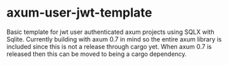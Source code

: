 # axum-user-jwt-template
Basic template for jwt user authenticated axum projects using SQLX with Sqlite.
Currently building with axum 0.7 in mind so the entire axum library is included since this is not a release through cargo yet.
When axum 0.7 is released then this can be moved to being a cargo dependency.
